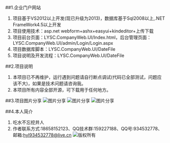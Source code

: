 ##1.企业门户网站
1. 项目基于VS2012以上开发(现已升级为2013)，数据库基于Sql2008以上,.NET FrameWork4.5以上开发
2. 项目使用技术：asp.net webform+ashx+easyui+kindeditor+上传下载
3. 项目前台页面：LYSC.CompanyWeb.UI/Index.html，后台管理页面：LYSC.CompanyWeb.UI/admin/Login/Login.aspx
4. 项目数据库脚本：LYSC.CompanyWeb.UI/DateFile
5. 项目说明及开发流程：LYSC.CompanyWeb.UI/DateFile 

##2.项目说明
1. 本项目已不再维护，运行遇到问题请自行断点调试(代码已全部测试，问题应该不大)，如果是技术问题请咨询我。
2. 本项目所有内容全部开源，可下载用于任何地方。

##3.项目图片分享
![图片分享](http://images.cnblogs.com/cnblogs_com/hanyinglong/815249/o_company1.png)
![图片分享](http://images.cnblogs.com/cnblogs_com/hanyinglong/815249/o_company2.png)
![图片分享](http://images.cnblogs.com/cnblogs_com/hanyinglong/815249/o_company3.png)

##4.本人简介
1. 吃水不忘挖井人
2. 作者联系方式:18658152123、QQ技术群:159227188、QQ号:934532778、邮箱:hyl934532778@live.cn
﻿![版权所有](http://pic.cnblogs.com/avatar/a359161.png?id=01220003)